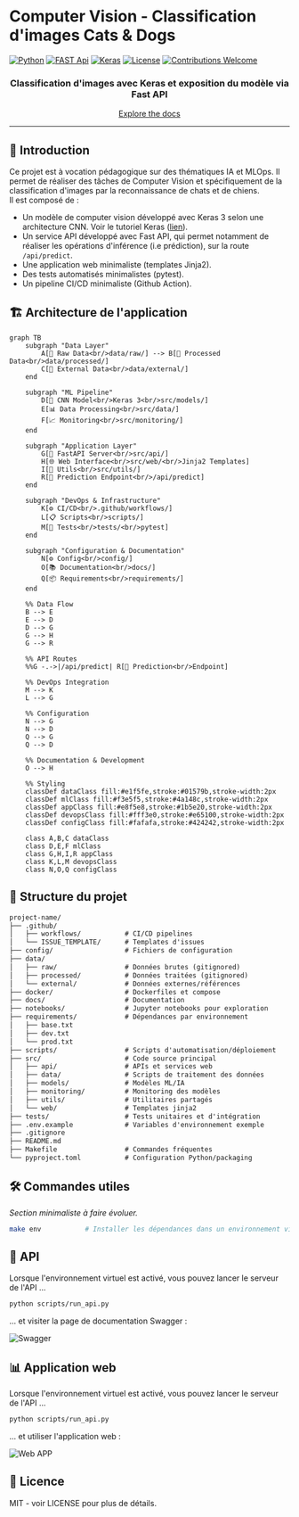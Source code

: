 # Computer Vision - Classification d'images Cats & Dogs

[![Python](https://img.shields.io/badge/Python-3.8+-3776AB?style=for-the-badge&logo=python&logoColor=white)](https://www.python.org)
[![FAST Api](https://img.shields.io/badge/FastAPI-005571?style=for-the-badge&logo=fastapi&logoColor=white)](https://fastapi.tiangolo.com/)
[![Keras](https://img.shields.io/badge/Keras-%23D00000.svg?style=for-the-badge&logo=Keras&logoColor=white)](https://keras.io/)
[![License](https://img.shields.io/badge/License-MIT-yellow.svg?style=for-the-badge)](LICENSE)
[![Contributions Welcome](https://img.shields.io/badge/contributions-welcome-brightgreen.svg?style=for-the-badge)](CONTRIBUTING.md)

<div align="center">

<h3>Classification d'images avec Keras et exposition du modèle via Fast API</br></h3>

[Explore the docs](docs/)

</div>

---

## 📌 Introduction

Ce projet est à vocation pédagogique sur des thématiques IA et MLOps. Il permet de réaliser des tâches de Computer Vision et spécifiquement de la classification d'images par la reconnaissance de chats et de chiens.  
Il est composé de :

- Un modèle de computer vision développé avec Keras 3 selon une architecture CNN. Voir le tutoriel Keras ([lien](https://keras.io/examples/vision/image_classification_from_scratch/)).
- Un service API développé avec Fast API, qui permet notamment de réaliser les opérations d'inférence (i.e prédiction), sur la route `/api/predict`.
- Une application web minimaliste (templates Jinja2).
- Des tests automatisés minimalistes (pytest).
- Un pipeline CI/CD minimaliste (Github Action).

## 🏗️ Architecture de l'application

```mermaid
graph TB
    subgraph "Data Layer"
        A[📁 Raw Data<br/>data/raw/] --> B[📁 Processed Data<br/>data/processed/]
        C[📁 External Data<br/>data/external/]
    end
    
    subgraph "ML Pipeline"
        D[🧠 CNN Model<br/>Keras 3<br/>src/models/] 
        E[📊 Data Processing<br/>src/data/]
        F[📈 Monitoring<br/>src/monitoring/]
    end
    
    subgraph "Application Layer"
        G[🚀 FastAPI Server<br/>src/api/]
        H[🌐 Web Interface<br/>src/web/<br/>Jinja2 Templates]
        I[🔧 Utils<br/>src/utils/]
        R[🎯 Prediction Endpoint<br/>/api/predict]
    end
    
    subgraph "DevOps & Infrastructure"
        K[⚙️ CI/CD<br/>.github/workflows/]
        L[📋 Scripts<br/>scripts/]
        M[🧪 Tests<br/>tests/<br/>pytest]
    end
    
    subgraph "Configuration & Documentation"
        N[⚙️ Config<br/>config/]
        O[📚 Documentation<br/>docs/]
        Q[📦 Requirements<br/>requirements/]    
    end
    
    %% Data Flow
    B --> E
    E --> D
    D --> G
    G --> H
    G --> R
    
    %% API Routes
    %%G -.->|/api/predict| R[🎯 Prediction<br/>Endpoint]
    
    %% DevOps Integration
    M --> K
    L --> G
    
    %% Configuration
    N --> G
    N --> D
    Q --> G
    Q --> D
    
    %% Documentation & Development
    O --> H
    
    %% Styling
    classDef dataClass fill:#e1f5fe,stroke:#01579b,stroke-width:2px
    classDef mlClass fill:#f3e5f5,stroke:#4a148c,stroke-width:2px
    classDef appClass fill:#e8f5e8,stroke:#1b5e20,stroke-width:2px
    classDef devopsClass fill:#fff3e0,stroke:#e65100,stroke-width:2px
    classDef configClass fill:#fafafa,stroke:#424242,stroke-width:2px
    
    class A,B,C dataClass
    class D,E,F mlClass
    class G,H,I,R appClass
    class K,L,M devopsClass
    class N,O,Q configClass
```

## 📁 Structure du projet

```txt
project-name/
├── .github/
│   ├── workflows/           # CI/CD pipelines
│   └── ISSUE_TEMPLATE/      # Templates d'issues
├── config/                  # Fichiers de configuration
├── data/
│   ├── raw/                 # Données brutes (gitignored)
│   ├── processed/           # Données traitées (gitignored)
│   └── external/            # Données externes/références
├── docker/                  # Dockerfiles et compose
├── docs/                    # Documentation
├── notebooks/               # Jupyter notebooks pour exploration
├── requirements/            # Dépendances par environnement
│   ├── base.txt
│   ├── dev.txt
│   └── prod.txt
├── scripts/                 # Scripts d'automatisation/déploiement
├── src/                     # Code source principal
│   ├── api/                 # APIs et services web
│   ├── data/                # Scripts de traitement des données
│   ├── models/              # Modèles ML/IA
│   ├── monitoring/          # Monitoring des modèles
│   ├── utils/               # Utilitaires partagés
│   └── web/                 # Templates jinja2
├── tests/                   # Tests unitaires et d'intégration
├── .env.example             # Variables d'environnement exemple
├── .gitignore
├── README.md
├── Makefile                 # Commandes fréquentes
└── pyproject.toml           # Configuration Python/packaging
```

## 🛠️ Commandes utiles

*Section minimaliste à faire évoluer.*

```bash
make env           # Installer les dépendances dans un environnement virtuel
```

## 🎯 API

Lorsque l'environnement virtuel est activé, vous pouvez lancer le serveur de l'API ...

```bash
python scripts/run_api.py
```

... et visiter la page de documentation Swagger :

![Swagger](/docs/img/swagger.png "Page de documentation de l'API")

## 📊 Application web

Lorsque l'environnement virtuel est activé, vous pouvez lancer le serveur de l'API ...

```bash
python scripts/run_api.py
```

... et utiliser l'application web :

![Web APP](/docs/img/web.png "Application web du projet")

## 📄 Licence

MIT - voir LICENSE pour plus de détails.
